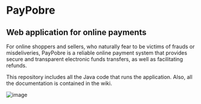 # PayPobre
## Web application for online payments

For online shoppers and sellers, who naturally fear to be victims of frauds or misdeliveries, PayPobre is a reliable online payment system that provides secure and transparent electronic funds transfers, as well as facilitating refunds.

This repository includes all the Java code that runs the application. Also, all the documentation is contained in the wiki.

![image](https://github.com/user-attachments/assets/f45e9871-3037-4255-af7e-b60d3d67fc2e)
